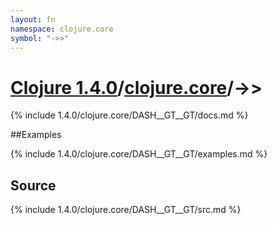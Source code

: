 ```yaml
---
layout: fn
namespace: clojure.core
symbol: "->>"
---
```


# [Clojure 1.4.0](../../)/[clojure.core](../)/->>

{% include 1.4.0/clojure.core/DASH__GT__GT/docs.md %}

##Examples

{% include 1.4.0/clojure.core/DASH__GT__GT/examples.md %}
## Source
{% include 1.4.0/clojure.core/DASH__GT__GT/src.md %}

